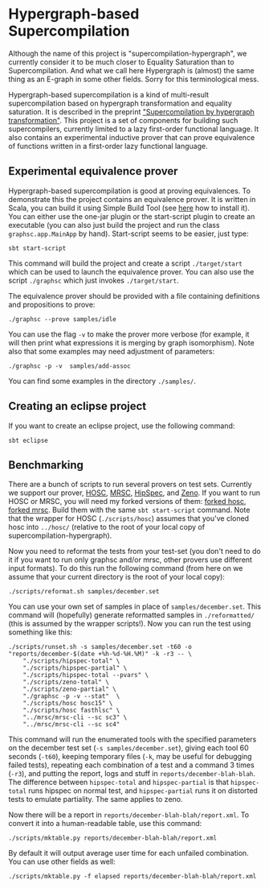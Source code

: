 # Hypergraph-based Supercompilation

Although the name of this project is "supercompilation-hypergraph", 
we currently consider it to be much closer to Equality Saturation than to Supercompilation.
And what we call here Hypergraph is (almost) the same thing as an E-graph in some other fields. 
Sorry for this terminological mess.

Hypergraph-based supercompilation is a kind of multi-result 
supercompilation based on hypergraph transformation and equality saturation. It is described
in the preprint ["Supercompilation by hypergraph transformation"](http://library.keldysh.ru/preprint.asp?id=2013-26&lg=e).
This project is a set of components for building such supercompilers,
currently limited to a lazy first-order functional language.
It also contains an experimental inductive prover that can prove equivalence of functions 
written in a first-order lazy functional language.

## Experimental equivalence prover

Hypergraph-based supercompilation is good at proving equivalences.
To demonstrate this the project contains an equivalence prover.
It is written in Scala, you can build it using Simple Build Tool 
(see [here](http://www.scala-sbt.org/release/docs/Getting-Started/Setup.html) 
how to install it).
You can either use the one-jar plugin or the start-script plugin to create
an executable (you can also just build the project and run the class `graphsc.app.MainApp` by hand).
Start-script seems to be easier, just type:

    sbt start-script

This command will build the project and create a script `./target/start` which can be used to launch
the equivalence prover. You can also use the script `./graphsc` which just invokes `./target/start`. 

The equivalence prover should be provided with a file containing definitions and propositions to prove:

    ./graphsc --prove samples/idle

You can use the flag `-v` to make the prover more verbose (for example, 
it will then print what expressions it is merging by graph isomorphism).
Note also that some examples may need adjustment of parameters:

    ./graphsc -p -v  samples/add-assoc

You can find some examples in the directory `./samples/`.

## Creating an eclipse project

If you want to create an eclipse project, use the following command:

    sbt eclipse

## Benchmarking

There are a bunch of scripts to run several provers on test sets. Currently we support our prover,
[HOSC](https://github.com/ilya-klyuchnikov/hosc), [MRSC](https://github.com/ilya-klyuchnikov/mrsc),
[HipSpec](https://github.com/danr/hipspec), and [Zeno](http://hackage.haskell.org/package/zeno). 
If you want to run HOSC or MRSC, you will need my
forked versions of them: [forked hosc](https://github.com/sergei-grechanik/hosc), 
[forked mrsc](https://github.com/sergei-grechanik/mrsc). Build them with the same 
`sbt start-script` command. Note that the wrapper for HOSC (`./scripts/hosc`) assumes that you've
cloned hosc into `../hosc/` (relative to the root of your local copy of supercompilation-hypergraph).

Now you need to reformat the tests from your test-set (you don't need to do it if you want to
run only graphsc and/or mrsc, other provers use different input formats). 
To do this run the following command (from here on we assume that 
your current directory is the root of your local copy):

    ./scripts/reformat.sh samples/december.set

You can use your own set of samples in place of `samples/december.set`. This command will 
(hopefully) generate reformatted samples in `./reformatted/` (this is assumed by the wrapper scripts!).
Now you can run the test using something like this:

    ./scripts/runset.sh -s samples/december.set -t60 -o "reports/december-$(date +%h-%d-%H.%M)" -k -r3 -- \
        "./scripts/hipspec-total" \
        "./scripts/hipspec-partial" \
        "./scripts/hipspec-total --pvars" \
        "./scripts/zeno-total" \
        "./scripts/zeno-partial" \
        "./graphsc -p -v --stat"  \
        "./scripts/hosc hosc15" \
        "./scripts/hosc fasthlsc" \
        "../mrsc/mrsc-cli --sc sc3" \
        "../mrsc/mrsc-cli --sc sc4"
        
This command will run the enumerated tools with the specified parameters on the december test set 
(`-s samples/december.set`), giving each tool
60 seconds (`-t60`), keeping temporary files (`-k`, may be useful for debugging failed tests),
repeating each combination of a test and a command 3 times (`-r3`), and putting the report, logs
and stuff in `reports/december-blah-blah`. The difference between `hipspec-total` and `hipspec-partial` is
that `hipspec-total` runs hipspec on normal test, and `hipspec-partial` runs it on distorted tests to
emulate partiality. The same applies to zeno.

Now there will be a report in 
`reports/december-blah-blah/report.xml`. To convert it into a human-readable table, use this command:

    ./scripts/mktable.py reports/december-blah-blah/report.xml

By default it will output average user time for each unfailed combination. You can use other 
fields as well:

    ./scripts/mktable.py -f elapsed reports/december-blah-blah/report.xml

